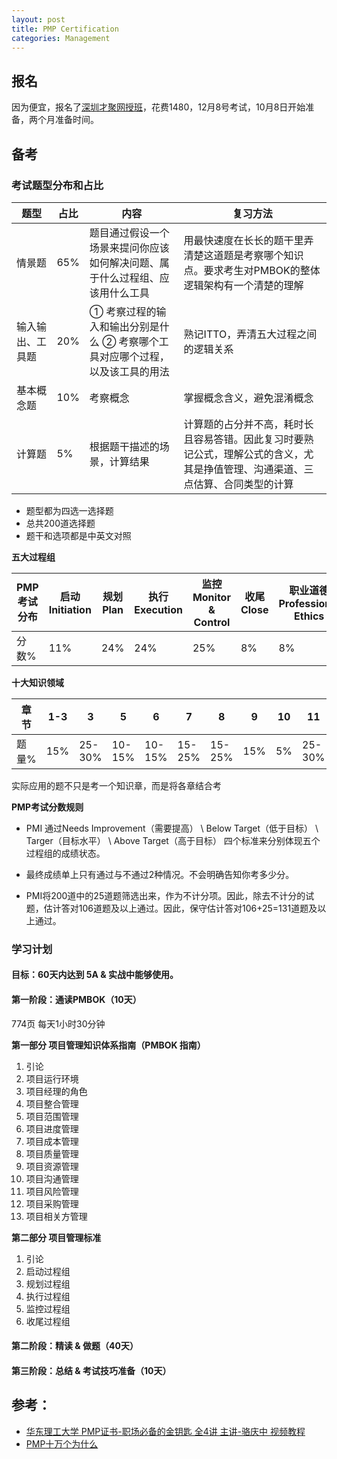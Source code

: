 ```yaml
---
layout: post
title: PMP Certification
categories: Management
---
```


## 报名

因为便宜，报名了[深圳才聚网授班](http://www.chinacaiju.org/)，花费1480，12月8号考试，10月8日开始准备，两个月准备时间。

## 备考

### 考试题型分布和占比

| 题型 | 占比 | 内容 | 复习方法 |
| --- | ---- | --- | ------- |
| 情景题 | 65% | 题目通过假设一个场景来提问你应该如何解决问题、属于什么过程组、应该用什么工具 | 用最快速度在长长的题干里弄清楚这道题是考察哪个知识点。要求考生对PMBOK的整体逻辑架构有一个清楚的理解 |
| 输入输出、工具题 | 20% | ① 考察过程的输入和输出分别是什么 ② 考察哪个工具对应哪个过程，以及该工具的用法 | 熟记ITTO，弄清五大过程之间的逻辑关系 |
| 基本概念题 | 10% | 考察概念 | 掌握概念含义，避免混淆概念 |
| 计算题 | 5% | 根据题干描述的场景，计算结果 | 计算题的占分并不高，耗时长且容易答错。因此复习时要熟记公式，理解公式的含义，尤其是挣值管理、沟通渠道、三点估算、合同类型的计算 |

- 题型都为四选一选择题
- 总共200道选择题
- 题干和选项都是中英文对照

**五大过程组**

| PMP考试分布 | 启动 Initiation | 规划 Plan | 执行 Execution | 监控 Monitor & Control | 收尾 Close | 职业道德 Professional Ethics |
| ---- | ----| ---- |----| ----|---|-----|
| 分数% | 11% | 24% | 24% | 25% | 8% | 8% |

**十大知识领域**

| 章节 | 1-3 | 3 | 5 | 6 | 7 | 8 | 9 | 10 | 11 | 12 | 13 |
| ---- | ---| - |--| --|---|---|----|----|----|----|----|
| 题量% | 15% | 25-30%| 10-15%|10-15%|15-25%|15-25%|15%|5%|25-30%|15%|10%|

实际应用的题不只是考一个知识章，而是将各章结合考

**PMP考试分数规则**

- PMI 通过Needs Improvement（需要提高） \ Below Target（低于目标） \ Targer（目标水平） \ Above Target（高于目标） 四个标准来分别体现五个过程组的成绩状态。
- 最终成绩单上只有通过与不通过2种情况。不会明确告知你考多少分。

- PMI将200道中的25道题筛选出来，作为不计分项。因此，除去不计分的试题，估计答对106道题及以上通过。因此，保守估计答对106+25=131道题及以上通过。

### 学习计划

#### 目标：60天内达到 5A & 实战中能够使用。

#### 第一阶段：通读PMBOK（10天）

774页
每天1小时30分钟

**第一部分 项目管理知识体系指南（PMBOK 指南）**

1. 引论
2. 项目运行环境
3. 项目经理的角色
4. 项目整合管理
5. 项目范围管理
6. 项目进度管理
7. 项目成本管理
8. 项目质量管理
9. 项目资源管理
10. 项目沟通管理
11. 项目风险管理
12. 项目采购管理
13. 项目相关方管理

**第二部分 项目管理标准**

1. 引论
2. 启动过程组
3. 规划过程组
4. 执行过程组
5. 监控过程组
6. 收尾过程组


#### 第二阶段：精读 & 做题（40天）

#### 第三阶段：总结 & 考试技巧准备（10天）

## 参考：

- [华东理工大学 PMP证书-职场必备的金钥匙 全4讲 主讲-骆庆中 视频教程](https://www.bilibili.com/video/av23427896?from=search&seid=11529796795566166081)
- [PMP十万个为什么](http://www.pmptuan.com/faq/2002.html)